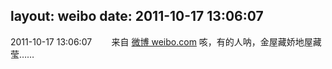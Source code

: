 layout: weibo
date: 2011-10-17 13:06:07
---
<meta name="referrer" content="no-referrer" />

2011-10-17 13:06:07  &nbsp;&nbsp;&nbsp;&nbsp;&nbsp;&nbsp; 来自 <a href="http://weibo.com/" rel="nofollow">微博 weibo.com</a>
咳，有的人呐，金屋藏娇地屋藏莹…… ​​​
